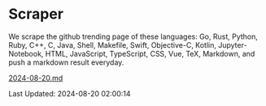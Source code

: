 # Scraper

We scrape the github trending page of these languages: Go, Rust, Python, Ruby, C++, C, Java, Shell, Makefile, Swift, Objective-C, Kotlin, Jupyter-Notebook, HTML, JavaScript, TypeScript, CSS, Vue, TeX, Markdown, and push a markdown result everyday.

[2024-08-20.md](https://github.com/cumthxy/github-trending-backup/blob/master/2024-08-20.md)

Last Updated: 2024-08-20 02:00:14